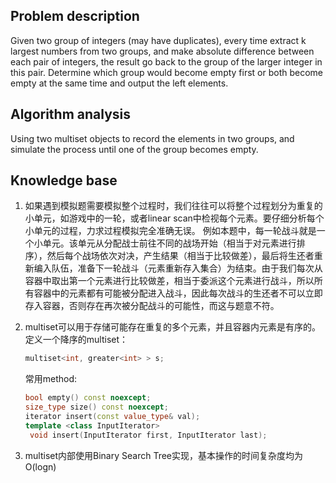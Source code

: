 ## Problem description

Given two group of integers (may have duplicates), every time extract k largest numbers from two groups, and make absolute difference between each pair of integers, the result go back to the group of the larger integer in this pair. Determine which group would become empty first or both become empty at the same time and output the left elements.

## Algorithm analysis

Using two multiset objects to record the elements in two groups, and simulate the process until one of the group becomes empty.

## Knowledge base

1. 如果遇到模拟题需要模拟整个过程时，我们往往可以将整个过程划分为重复的小单元，如游戏中的一轮，或者linear scan中检视每个元素。要仔细分析每个小单元的过程，力求过程模拟完全准确无误。
   例如本题中，每一轮战斗就是一个小单元。该单元从分配战士前往不同的战场开始（相当于对元素进行排序），然后每个战场依次对决，产生结果（相当于比较做差），最后将生还者重新编入队伍，准备下一轮战斗（元素重新存入集合）为结束。由于我们每次从容器中取出第一个元素进行比较做差，相当于委派这个元素进行战斗，所以所有容器中的元素都有可能被分配进入战斗，因此每次战斗的生还者不可以立即存入容器，否则存在再次被分配战斗的可能性，而这与题意不符。

2. multiset可以用于存储可能存在重复的多个元素，并且容器内元素是有序的。
   定义一个降序的multiset：

   ```c++
   multiset<int, greater<int> > s;
   ```

   常用method:

   ```c++
   bool empty() const noexcept;
   size_type size() const noexcept;
   iterator insert(const value_type& val);
   template <class InputIterator>
   	void insert(InputIterator first, InputIterator last);
   ```

   

3. multiset内部使用Binary Search Tree实现，基本操作的时间复杂度均为O(logn)

